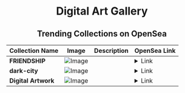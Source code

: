 <div align="center">

# Digital Art Gallery

## Trending Collections on OpenSea

| Collection Name                       | Image                                                                                     | Description                       | OpenSea Link                                                                                          |
|---------------------------------------|-------------------------------------------------------------------------------------------|-----------------------------------|--------------------------------------------------------------------------------------------------------|
| **FRIENDSHIP** | ![Image](https://i.seadn.io/s/raw/files/3bf71ddb7f77c51087c9a14ef38430c3.jpg?w=500&auto=format?w=200&auto=format) |  | <details><summary>Link</summary>[FRIENDSHIP](https://opensea.io/collection/friendship-71)</details> |
| **dark-city** | ![Image](https://i.seadn.io/s/raw/files/bd07f7cfe0fc5a11ba0ff3082734c136.jpg?w=500&auto=format?w=200&auto=format) |  | <details><summary>Link</summary>[dark-city](https://opensea.io/collection/dark-city-17)</details> |
| **Digital Artwork** | ![Image](https://i.seadn.io/s/raw/files/95f05fc725f9d70088fed6eaccf859d1.png?w=500&auto=format?w=200&auto=format) |  | <details><summary>Link</summary>[Digital Artwork](https://opensea.io/collection/digital-artwork-15)</details> |

</div>